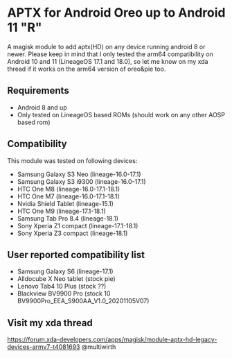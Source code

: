 # APTX for Android Oreo up to Android 11 "R"

A magisk module to add aptx(HD) on any device running android 8 or newer. Please keep in mind that I only tested the arm64 compatibility on Android 10 and 11 (LineageOS 17.1 and 18.0), so let me know on my xda thread if it works on the arm64 version of oreo&pie too.

## Requirements
- Android 8 and up
- Only tested on LineageOS based ROMs (should work on any other AOSP based rom)

## Compatibility
This module was tested on following devices:
- Samsung Galaxy S3 Neo (lineage-16.0-17.1)
- Samsung Galaxy S3 i9300 (lineage-16.0-17.1)
- HTC One M8  (lineage-16.0-17.1-18.1)
- HTC One M7  (lineage-16.0-17.1-18.1)
- Nvidia Shield Tablet  (lineage-15.1)
- HTC One M9  (lineage-17.1-18.1)
- Samsung Tab Pro 8.4 (lineage-18.1)
- Sony Xperia Z1 compact (lineage-17.1-18.1)
- Sony Xperia Z3 compact (lineage-18.1)

## User reported compatibility list
- Samsung Galaxy S6 (lineage-17.1)
- Alldocube X Neo tablet (stock pie)
- Lenovo Tab4 10 Plus (stock ??)
- Blackview BV9900 Pro (stock 10 BV9900Pro_EEA_S900AA_V1.0_20201105V07)

## Visit my xda thread
https://forum.xda-developers.com/apps/magisk/module-aptx-hd-legacy-devices-armv7-t4081693
@multiwirth
